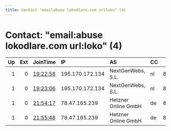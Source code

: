 ```yaml
---
title: Contact "emailabuse lokodlare.com urlloko" (4)
---
```


# Contact: "email:abuse lokodlare.com url:loko" (4)

|   Up |   Ext | JoinTime                                                                                              | IP              | AS                  | CC   |   ORp |   Dirp | OS    | Version   | Nickname        |   eFamMembers |
|-----:|------:|:------------------------------------------------------------------------------------------------------|:----------------|:--------------------|:-----|------:|-------:|:------|:----------|:----------------|--------------:|
|    1 |     0 | [19:22:58](https://nusenu.github.io/OrNetStats/w/relay/A8222CB8A4E3BB38E5994741FF8F17DF8025C35B.html) | 195.170.172.134 | NextGenWebs, S.L.   | nl   |  8242 |      0 | Linux | 0.4.6.9   | nar2NLicebeer49 |           153 |
|    1 |     0 | [19:23:06](https://nusenu.github.io/OrNetStats/w/relay/5C1AC48E66D4B4C74BB67D75E7E2E7915A5D5C26.html) | 195.170.172.134 | NextGenWebs, S.L.   | nl   |  8252 |      0 | Linux | 0.4.6.9   | nar2NLicebeer50 |            99 |
|    1 |     0 | [21:54:17](https://nusenu.github.io/OrNetStats/w/relay/16ED02A2E376F660FA451FCF53DA0366DD499B1F.html) | 78.47.165.239   | Hetzner Online GmbH | de   |  8332 |      0 | Linux | 0.4.6.9   | hetzDEicebeer51 |           153 |
|    1 |     0 | [21:55:48](https://nusenu.github.io/OrNetStats/w/relay/2B814174F3FE73A50C6EFBD295EE25F207E0F43E.html) | 78.47.165.239   | Hetzner Online GmbH | de   |  8282 |      0 | Linux | 0.4.6.9   | hetzDEicebeer52 |           153 |
